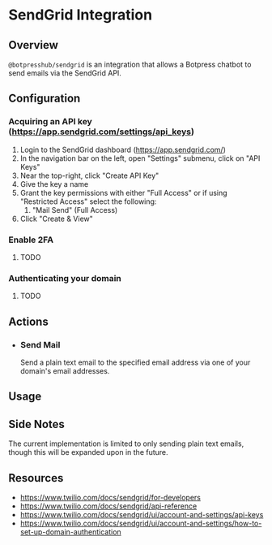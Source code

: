 # SendGrid Integration

## Overview

`@botpresshub/sendgrid` is an integration that allows a Botpress chatbot to send emails via the SendGrid API.

## Configuration

### Acquiring an API key (https://app.sendgrid.com/settings/api_keys)

1. Login to the SendGrid dashboard (https://app.sendgrid.com/)
2. In the navigation bar on the left, open "Settings" submenu, click on "API Keys"
3. Near the top-right, click "Create API Key"
4. Give the key a name
5. Grant the key permissions with either "Full Access" or if using "Restricted Access" select the following:
   1. "Mail Send" (Full Access)
6. Click "Create & View"

### Enable 2FA

1. TODO

### Authenticating your domain

1. TODO

## Actions

- ### Send Mail
  Send a plain text email to the specified email address via one of your domain's email addresses.

## Usage

## Side Notes

The current implementation is limited to only sending plain text emails, though this will be expanded upon in the future.

## Resources

- https://www.twilio.com/docs/sendgrid/for-developers
- https://www.twilio.com/docs/sendgrid/api-reference
- https://www.twilio.com/docs/sendgrid/ui/account-and-settings/api-keys
- https://www.twilio.com/docs/sendgrid/ui/account-and-settings/how-to-set-up-domain-authentication
